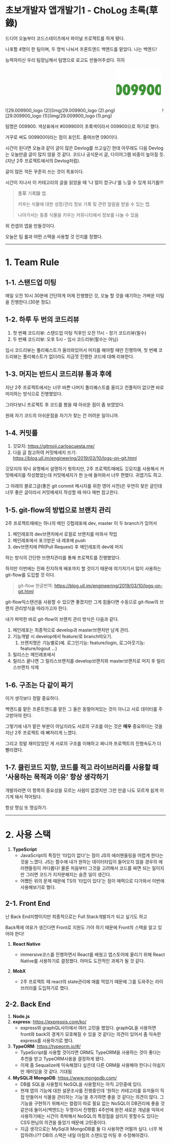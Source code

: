 # 초보개발자 앱개발기1 - ChoLog 초록(草錄)

드디어 오늘부터 코드스테이츠에서 파이널 프로젝트를 하게 됐다.

나포함 4명이 한 팀이며, 두 명씩 나눠서 프론트엔드 백엔드를 맡았다. 나는 백엔드!



능력자이신 우리 팀장님께서 팀명으로 로고도 만들어주셨다. 히히

![29.009900_logo (2)](img/29.009900_logo (2).png)  ![29.009900_logo](img/29.009900_logo.png)   ![29.009900_logo (1)](img/29.009900_logo (1).png)

팀명은 009900. 색상표에서 #009900이 초록색이라서 009900으로 하기로 했다.

거꾸로 써도 009900이라는 점이 포인트. 줄여쓰면 090이다.



시간이 된다면 오늘과 같이 글이 많은 Devlog를 쓰고싶긴 한데 아무래도 다음 Devlog는 오늘만큼 글이 많지 않을 것 같다. 코드나 공식문서 글, 다이어그램 비중이 높아질 듯. (지난 2주 프로젝트에서의 Devlog처럼).

글이 많든 적든 꾸준히 쓰는 것이 목표이다.

시간이 지나서 이 카테고리의 글을 읽었을 때 '나 많이 컸구나'를 느낄 수 있게 되기를!!!



> 풀草 기록錄 앱.
>
> 키우는 식물에 대한 성장/관리 정보 기록 및 관련 알람을 받을 수 있는 앱.
>
> 나아가서는 동종 식물을 키우는 커뮤니티에서 정보를 나눌 수 있음

위 컨셉의 앱을 만들것이다.



오늘은 팀 룰과 어떤 스택을 사용할 것 인지를 정했다.



---

# 1. Team Rule

## 1-1. 스탠드업 미팅

매일 오전 10시 30분에 간단하게 어제 진행했던 것, 오늘 할 것을 얘기하는 가벼운 미팅을 진행한다.(30분 정도)

## 1-2. 하루 두 번의 코드리뷰

1. 첫 번째 코드리뷰: 스탠드업 미팅 직후인 오전 11시 - 정기 코드리뷰(필수)
2. 두 번째 코드리뷰: 오후 5시 - 임시 코드리뷰(필수는 아님)

임시 코드리뷰는 풀리퀘스트가 올라와있어서 머지를 해야할 때만 진행하며, 첫 번째 코드리뷰는 풀리퀘스트가 없더라도 지금껏 진행한 코드에 대해 리뷰한다.

## 1-3. 머지는 반드시 코드리뷰 통과 후에

지난 2주 프로젝트에서는 너무 바쁜 나머지 풀리퀘스트를 올리고 컨플릭이 없으면 바로 머지하는 방식으로 진행했었다.

그러다보니 프로젝트 후 코드를 봤을 때 아쉬운 점이 좀 보였었다.

원래 자기 코드의 아쉬운점을 자기가 찾는 건 어려운 일이니까.

## 1-4. 커밋룰

1. 깃모지: https://gitmoji.carloscuesta.me/
2. 다음 글 참고하여 커밋메세지 쓰기: https://blog.ull.im/engineering/2019/03/10/logs-on-git.html

깃모지야 워낙 유명해서 설명하기 뭣하지만, 2주 프로젝트때에도 깃모지를 사용해서 커밋메세지를 작성했었는데 커밋메세지가 한 눈에 들어와서 너무 편했다. 귀엽기도 하고.

그 아래의 블로그글(좋은 git commit 메시지를 위한 영어 사전)은 우연히 찾은 글인데 너무 좋은 글이라서 커밋메세지 작성할 때 마다 매번 참고한다.

## 1-5. git-flow의 방법으로 브랜치 관리

2주 프로젝트때에는 하나의 메인 깃헙레포에 dev, master 이 두 branch가 있어서 

1. 메인레포의 dev브랜치에서 로컬로 브랜치를 따와서 작업
2. 메인레포에서 포크받은 내 레포에 push
3. dev브랜치에 PR(Pull Request) 후 메인레포의 dev에 머지

하는 방식의 간단한 브랜치관리를 통해 프로젝트를 진행했었다.

하지만 이번에는 진짜 진지하게 배포까지 할 것이기 때문에 여기저기서 많이 사용하는 git-flow를 도입할 것 이다.

> git-flow 한글번역: https://blog.ull.im/engineering/2019/03/10/logs-on-git.html

git-flow익스텐션을 사용할 수 있으면 좋겠지만 그게 힘들다면 수동으로 git-flow의 브랜치 관리방식을 따라가고자 한다.

내가 파악한 바로 git-flow의 브랜치 관리 방식은 다음과 같다.

1. 메인레포는 최종적으로 develop과 master브랜치만 남게 관리.
2. 기능개발 시 develop에서 feature/로 branch따오기.
   1. 브랜치명은 기능별로(예. 로그인기능: feature/login, 로그아웃기능: feature/logout ...)
3. 릴리스는 메인레포에서
4. 릴리스 끝나면 그 릴리스브랜치를 develop브랜치와 master브랜치로 머지 후 릴리스브랜치 삭제

## 1-6. 구조는 다 같이 짜기

이거 생각보다 정말 중요하다.

백엔드를 맡든 프론트엔드를 맡든 그 둘은 동떨어져있는 것이 아니고 서로 데이터를 주고받아야 한다.

그렇기에 내가 맡은 부분이 아닐지라도 서로의 구조를 아는 것은 **매우** 중요하다는 것을 지난 2주 프로젝트 때 뼈저리게 느꼈다.

그리고 정말 재미있었던 게 서로의 구조를 이해하고 짜니까 프로젝트의 진행속도가 더 빨라졌다.

## 1-7. 클린코드 지향, 코드를 적고 라이브러리를 사용할 때 '사용하는 목적과 이유' 항상 생각하기

개발자라면 이 항목의 중요성을 모르는 사람이 없겠지만 그런 만큼 나도 모르게 쉽게 어기게 돼서 적어뒀다.

항상 명심 또 명심하기.



---

# 2. 사용 스택

1. **TypeScript**
   * JavaScript의 특징인 '타입이 없다'는 점이 JS의 에러핸들링을 어렵게 한다는 것을 느꼈다. JS는 함수에 내가 원하는 데이터타입이 들어오지 않을 경우의 에러핸들링이 까다롭다! 물론 처음부터 그것을 고려해서 코드를 짜면 되는 일이지만 그러면 코드가 지저분해지는 슬픈 일이 생긴다.
   * 어쨌든 위의 문제 때문에 TS의 '타입이 있다'는 점이 매력으로 다가와서 이번에 사용해보기로 했다.

## 2-1. Front End

난 Back End지향이지만 최종적으로는 Full Stack개발자가 되고 싶기도 하고

Back쪽에 여유가 생긴다면 Front로 지원도 가야 하기 때문에 Front의 스택을 알고 있어야 한다!

1. **React Native**
   * immersive코스를 진행하면서 React를 배웠고 앱스토어에 올리기 위해 React Native를 사용하기로 결정했다. 아마도 도전적인 과제가 될 것 같다.

2. **MobX**
   * 2주 프로젝트 때 react의 state관리에 애를 먹었기 때문에 그를 도와주는 라이브러리를 도입하기로 했다.

## 2-2. Back End

1. **Node.js**
2. **express**: https://expressjs.com/ko/
   * express와 graphQL사이에서 여러 고민을 했었다. graphQL을 사용하면 front와 back의 경계가 모호해질 수 있을 것 같다는 의견이 있어서 좀 익숙한 express를 사용하기로 했다.
3. **TypeORM**: https://typeorm.io/#/
   * TypeScript를 사용할 것이라면 ORM도 TypeORM을 사용하는 것이 좋다는 추천을 받고 TypeORM사용을 결정하게 됐다.
   * 이제 좀 Sequalize에 익숙해졌다 싶은데 다른 ORM을 사용해야 한다니 아쉽지만 재미있을 것 같다. 기대됨
4. **MySQL과 MongoDB**: https://www.mongodb.com/
   * DB를 SQL을 사용할지 NoSQL을 사용할지는 아직 고민중에 있다.
   * 현재 앱의 기능에 대한 설문조사를 진행중인데 '원하는 카테고리를 유저들이 직접 만들어서 식물을 관리하는 기능'을 추가하면 좋을 것 같다는 의견이 많다. 그 기능을 구현하기 위해서는 컬럼이 따로 필요 없는 NoSQL이 DB관리에 좋을 것 같은데 둘이서(백엔드는 두명이서 진행함) 4주만에 완전 새로운 개념을 익혀서 사용하기에는 시간이 촉박해서 NoSQL의 특장점을 살리지 못할수도 있다는 CS두현님의 의견을 들었기 때문에 고민중이다.
   * 지금 생각으로는 MySql과 MongoDB를 둘 다 사용하면 어떨까 싶다. 너무 복잡하려나?? DB의 스택은 내일 아침의 스탠드업 미팅 후 수정해야겠다.

